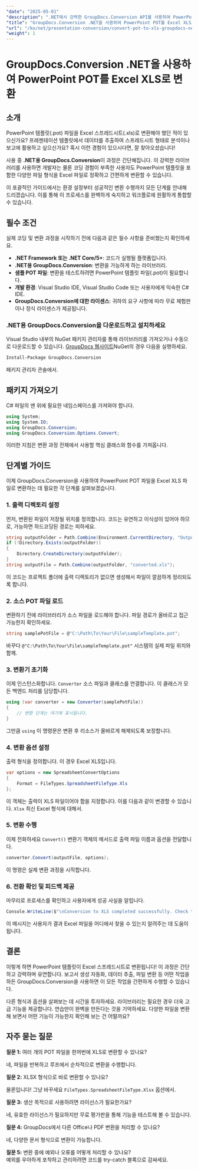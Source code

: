 ```yaml
---
"date": "2025-05-01"
"description": ".NET에서 강력한 GroupDocs.Conversion API를 사용하여 PowerPoint 템플릿(.POT)을 Excel 스프레드시트(.XLS)로 원활하게 변환하는 방법을 알아보세요."
"title": "GroupDocs.Conversion .NET을 사용하여 PowerPoint POT를 Excel XLS로 변환"
"url": "/ko/net/presentation-conversion/convert-pot-to-xls-groupdocs-net/"
"weight": 1
---
```


# GroupDocs.Conversion .NET을 사용하여 PowerPoint POT를 Excel XLS로 변환

## 소개

PowerPoint 템플릿(.pot) 파일을 Excel 스프레드시트(.xls)로 변환해야 했던 적이 있으신가요? 프레젠테이션 템플릿에서 데이터를 추출하여 스프레드시트 형태로 분석이나 보고에 활용하고 싶으신가요? 혹시 이런 경험이 있으시다면, 잘 찾아오셨습니다! 

사용 중 **.NET용 GroupDocs.Conversion**이 과정은 간단해집니다. 이 강력한 라이브러리를 사용하면 개발자는 물론 코딩 경험이 부족한 사용자도 PowerPoint 템플릿을 포함한 다양한 파일 형식을 Excel 파일로 정확하고 간편하게 변환할 수 있습니다.

이 포괄적인 가이드에서는 환경 설정부터 성공적인 변환 수행까지 모든 단계를 안내해 드리겠습니다. 이를 통해 이 프로세스를 완벽하게 숙지하고 워크플로에 원활하게 통합할 수 있습니다.

## 필수 조건

실제 코딩 및 변환 과정을 시작하기 전에 다음과 같은 필수 사항을 준비했는지 확인하세요.

- **.NET Framework 또는 .NET Core/5+**: 코드가 실행될 플랫폼입니다.
- **.NET용 GroupDocs.Conversion**: 변환을 가능하게 하는 라이브러리.
- **샘플 POT 파일**: 변환을 테스트하려면 PowerPoint 템플릿 파일(.pot)이 필요합니다.
- **개발 환경**: Visual Studio IDE, Visual Studio Code 또는 사용자에게 익숙한 C# IDE.
- **GroupDocs.Conversion에 대한 라이센스**: 귀하의 요구 사항에 따라 무료 체험판이나 정식 라이센스가 제공됩니다.

### .NET용 GroupDocs.Conversion을 다운로드하고 설치하세요

Visual Studio 내부의 NuGet 패키지 관리자를 통해 라이브러리를 가져오거나 수동으로 다운로드할 수 있습니다. [GroupDocs 웹사이트](https://releases.groupdocs.com/conversion/net/)NuGet의 경우 다음을 실행하세요.

```bash
Install-Package GroupDocs.Conversion
```

패키지 관리자 콘솔에서.

## 패키지 가져오기

C# 파일의 맨 위에 필요한 네임스페이스를 가져와야 합니다.

```csharp
using System;
using System.IO;
using GroupDocs.Conversion;
using GroupDocs.Conversion.Options.Convert;
```

이러한 지침은 변환 과정 전체에서 사용할 핵심 클래스와 함수를 가져옵니다.

## 단계별 가이드

이제 GroupDocs.Conversion을 사용하여 PowerPoint POT 파일을 Excel XLS 파일로 변환하는 데 필요한 각 단계를 살펴보겠습니다.

### 1. 출력 디렉토리 설정

먼저, 변환된 파일이 저장될 위치를 정의합니다. 코드는 유연하고 이식성이 있어야 하므로, 가능하면 하드코딩된 경로는 피하세요.

```csharp
string outputFolder = Path.Combine(Environment.CurrentDirectory, "Output");
if (!Directory.Exists(outputFolder))
{
    Directory.CreateDirectory(outputFolder);
}
string outputFile = Path.Combine(outputFolder, "converted.xls");
```

이 코드는 프로젝트 폴더에 출력 디렉토리가 없으면 생성해서 파일이 깔끔하게 정리되도록 합니다.

### 2. 소스 POT 파일 로드

변환하기 전에 라이브러리가 소스 파일을 로드해야 합니다. 파일 경로가 올바르고 접근 가능한지 확인하세요.

```csharp
string samplePotFile = @"C:\Path\To\Your\File\sampleTemplate.pot";
```

바꾸다 `@"C:\Path\To\Your\File\sampleTemplate.pot"` 시스템의 실제 파일 위치와 함께.

### 3. 변환기 초기화

이제 인스턴스화합니다. `Converter` 소스 파일과 클래스를 연결합니다. 이 클래스가 모든 백엔드 처리를 담당합니다.

```csharp
using (var converter = new Converter(samplePotFile))
{
    // 변환 단계는 여기에 표시됩니다.
}
```

그만큼 `using` 이 명령문은 변환 후 리소스가 올바르게 해제되도록 보장합니다.

### 4. 변환 옵션 설정

출력 형식을 정의합니다. 이 경우 Excel XLS입니다.

```csharp
var options = new SpreadsheetConvertOptions
{
    Format = FileTypes.SpreadsheetFileType.Xls
};
```

이 객체는 출력이 XLS 파일이어야 함을 지정합니다. 이를 다음과 같이 변경할 수 있습니다. `Xlsx` 최신 Excel 형식에 대해서.

### 5. 변환 수행

이제 전화하세요 `Convert()` 변환기 객체의 메서드로 출력 파일 이름과 옵션을 전달합니다.

```csharp
converter.Convert(outputFile, options);
```

이 명령은 실제 변환 과정을 시작합니다.

### 6. 전환 확인 및 피드백 제공

마무리로 프로세스를 확인하고 사용자에게 성공 사실을 알립니다.

```csharp
Console.WriteLine($"\nConversion to XLS completed successfully. Check the output in {outputFolder}");
```

이 메시지는 사용자가 결과 Excel 파일을 어디에서 찾을 수 있는지 알려주는 데 도움이 됩니다.

## 결론

이렇게 하면 PowerPoint 템플릿이 Excel 스프레드시트로 변환됩니다! 이 과정은 간단하고 강력하며 유연합니다. 보고서 생성 자동화, 데이터 추출, 파일 변환 등 어떤 작업을 하든 GroupDocs.Conversion을 사용하면 이 모든 작업을 간편하게 수행할 수 있습니다.

다른 형식과 옵션을 살펴보는 데 시간을 투자하세요. 라이브러리는 필요한 경우 더욱 고급 기능을 제공합니다. 연습만이 완벽을 만든다는 것을 기억하세요. 다양한 파일을 변환해 보면서 어떤 기능이 가능한지 확인해 보는 건 어떨까요?

## 자주 묻는 질문

**질문 1:** 여러 개의 POT 파일을 한꺼번에 XLS로 변환할 수 있나요?  

네, 파일을 반복하고 루프에서 순차적으로 변환을 수행합니다.

**질문 2:** XLSX 형식으로 바로 변환할 수 있나요?  

물론입니다! 그냥 바꾸세요 `FileTypes.SpreadsheetFileType.Xlsx` 옵션에서.

**질문 3:** 생산 목적으로 사용하려면 라이선스가 필요한가요?  

네, 유효한 라이선스가 필요하지만 무료 평가판을 통해 기능을 테스트해 볼 수 있습니다.

**질문 4:** GroupDocs에서 다른 Office나 PDF 변환을 처리할 수 있나요?  

네, 다양한 문서 형식으로 변환이 가능합니다.

**질문 5:** 변환 중에 예외나 오류를 어떻게 처리할 수 있나요?  
예외를 우아하게 포착하고 관리하려면 코드를 try-catch 블록으로 감싸세요.